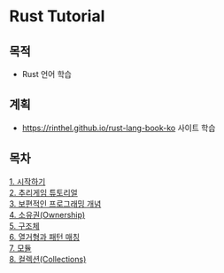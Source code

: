 
# Rust Tutorial

## 목적
- Rust 언어 학습
  
## 계획
- https://rinthel.github.io/rust-lang-book-ko 사이트 학습
  

## 목차
[1. 시작하기](#1-시작하기)  
[2. 추리게임 튜토리얼](#2-추리게임-튜토리얼)  
[3. 보편적인 프로그래밍 개념](#3-보편적인-프로그래밍-개념)  
[4. 소유권(Ownership)](#4-소유권ownership)  
[5. 구조체](#5-구조체)  
[6. 열거형과 패턴 매칭](#6-열거형과-패턴-매칭)  
[7. 모듈](#7-모듈)  
[8. 컬렉션(Collections)](#8-컬렉션Collections)  